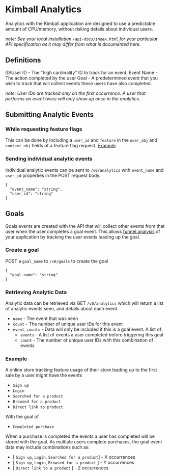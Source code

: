 # Kimball Analytics

Analytics with the Kimball application are designed to use a predictable amount
of CPU/memory, without risking details about individual users.

*note: See your local installation `/api-docs/index.html` for your particular API specification as it may differ from what is documented here.*

## Definitions

ID/User ID - The "high cardinality" ID to track for an event.
Event Name - The action completed by the user
Goal - A predetermined event that you wish to track that will collect events these users have also completed.

*note: User IDs are tracked only on the first occurrence. A user that performs an event twice will only show up once in the analytics.*

## Submitting Analytic Events

### While requesting feature flags

This can be done by including a `user_id` and `feature` in the `user_obj` and `context_obj` fields of a feature flag request. [Example](https://github.com/getkimball/example-python-application/blob/76d0cce51ecf14bb4c36bc928471390be464f5f9/example.py#L22-L28).

### Sending individual analytic events

Individual analytic events can be sent to `/v0/analytics` with `event_name` and `user_id` properties in the POST request body.

```
{
  "event_name": "string",
  "user_id": "string"
}
```

## Goals

Goals events are created with the API that will collect other events from that user when the user completes a goal event. This allows [funnel analysis](https://en.wikipedia.org/wiki/Funnel_analysis) of your application by tracking the user events leading up the goal.


### Create a goal

POST a `goal_name` to `/v0/goals` to create the goal

```
{
  "goal_name": "string"
}
```

### Retrieving Analytic Data

Analytic data can be retrieved via GET `/v0/analytics` which will return a list of analytic events seen, and details about each event.

* `name` - The event that was seen
* `count` -  The number of unique user IDs for this event
* `event_counts` - Data will only be included if this is a goal event. A list of:
    * `events` - A list of events a user completed before triggering this goal
    * `count` - The number of unique user IDs with this combination of events

### Example


A online store tracking feature usage of their store leading up to the first sale by a user might have the events

* `Sign up`
* `Login`
* `Searched for a product`
* `Browsed for a product`
* `Direct link to product`

With the goal of

* `Completed purchase`

When a purchase is completed the events a user has completed will be stored with the goal. As multiple users complete purchases, the goal event data may include combinations such as:

* [ `Sign up`, `Login`, `Searched for a product`] - X occurrences
* [ `Sign up`, `Login`, `Browsed for a product` ] - Y occurrences
* [ `Direct link to a product` ] - Z occurrences
